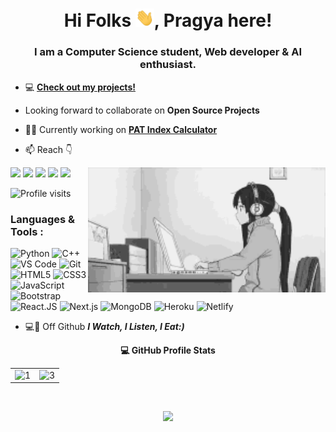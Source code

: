 
<h1 align="center">Hi Folks <img src="wave.gif" width="30px">, Pragya here!</h1>
<h3 align="center">I am a Computer Science student, Web developer & AI enthusiast.</h3>

- 💻 **[Check out my projects!](https://github.com/pragyamahajan?tab=repositories)**

- Looking forward to collaborate on **Open Source Projects**

- 👨‍💻 Currently working on **[PAT Index Calculator](https://github.com/pragyamahajan/PAT-Index-frontend)**

- 📫 Reach 👇<br>

[![](https://img.shields.io/badge/-pragyamahajan-blue?style=for-the-badge&logo=Linkedin&logoColor=white&link=https://www.linkedin.com/in/pragya-mahajan-a14046204/)](https://www.linkedin.com/in/pragya-mahajan-a14046204/)
[![](https://img.shields.io/badge/-_.pragya08-purple?style=for-the-badge&logo=instagram&logoColor=white&link=https://www.instagram.com/_.pragya08)](https://www.instagram.com/_.pragya08)
[![](https://img.shields.io/badge/-pmahajan8902@gmail.com-c14438?style=for-the-badge&logo=gmail&logoColor=white&link=mailto:deveshjain)](mailto:pmahajan8902@gmail.com)
[![](https://img.shields.io/badge/-pragyamahajan-171515?style=for-the-badge&logo=github&logoColor=white)](https://github.com/pragyamahajan)
[![](https://img.shields.io/badge/-pragya%20%233316-%237289DA.svg?style=for-the-badge&logo=discord&logoColor=white)](https://discord.com/channels/@me/931880271593230357)
 <img align="right" alt="GIF" src="code.gif?raw=true" width="380" height="200" />
 
![Profile visits](https://visitor-badge.laobi.icu/badge?page_id=pragyamahajan)

### Languages & Tools :

![Python](https://img.shields.io/badge/Python-FFD43B?style=for-the-badge&logo=python&logoColor=darkgreen)
![C++](https://img.shields.io/badge/-C++-00599C?style=for-the-badge&logo=c%2B%2B)
![VS Code](https://img.shields.io/badge/Visual_Studio_Code-5D1A60?style=for-the-badge&logo=visual%20studio%20code&logoColor=white) 
![Git](https://img.shields.io/badge/Git-682181?style=for-the-badge&logo=git&logoColor=white) 
![HTML5](https://img.shields.io/badge/-HTML5-E34F26?style=for-the-badge&logo=html5&logoColor=white)
![CSS3](https://img.shields.io/badge/-CSS3-1572B6?style=for-the-badge&logo=css3)
![JavaScript](https://img.shields.io/badge/-JavaScript-black?style=for-the-badge&logo=javascript)
![Bootstrap](https://img.shields.io/badge/Bootstrap-563D7C?style=for-the-badge&logo=bootstrap&logoColor=white)
![React.JS](https://img.shields.io/badge/React_Native-20232A?style=for-the-badge&logo=react&logoColor=61DAFB)
![Next.js](https://img.shields.io/badge/next.js-000000?style=for-the-badge&logo=next.js&logoColor=white)
![MongoDB](https://img.shields.io/badge/MongoDB-4EA94B?style=for-the-badge&logo=mongodb&logoColor=white)
![Heroku](https://img.shields.io/badge/Heroku-AA2690?style=for-the-badge&logo=heroku&logoColor=white) 
![Netlify](https://img.shields.io/badge/Netlify-00C7B7?style=for-the-badge&logo=netlify&logoColor=white) 

- 💻🔌 Off Github ***I Watch, I Listen, I Eat:)***
<!-- https://github.com/pragyamahajan/github-readme-stats -->

 <summary style="text-align : center"><b>💻 GitHub Profile Stats</b>
   
  <br/>
<table align="center">
  <tr align="center">
    <td align="center"><img src="https://github-readme-stats-ouuan.vercel.app/api?username=pragyamahajan&theme=tokyonight&include_all_commits=true&count_private=true&show_icons=true&hide_border=true"  display=block width=90% height=auto  alt="1" > </td>
   
   <td align="center"><img src="https://github-readme-streak-stats.herokuapp.com/?user=pragyamahajan&theme=tokyonight&hide_border=true"  display=block width=90% height=auto alt="3" ></td>
   </tr>
   </table>
  <br/>
  </summary>

<p align="center">
<img src="http://github-profile-summary-cards.vercel.app/api/cards/profile-details?username=pragyamahajan&theme=tokyonight" height=auto width=80%"  />  
</p>
